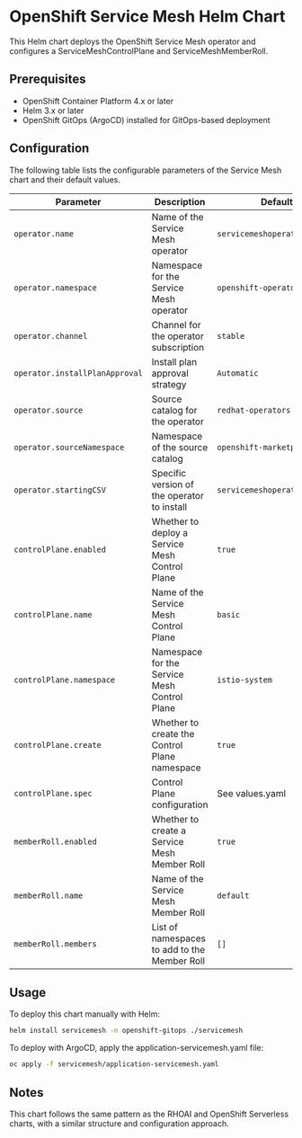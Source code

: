 # OpenShift Service Mesh Helm Chart

This Helm chart deploys the OpenShift Service Mesh operator and configures a ServiceMeshControlPlane and ServiceMeshMemberRoll.

## Prerequisites

- OpenShift Container Platform 4.x or later
- Helm 3.x or later
- OpenShift GitOps (ArgoCD) installed for GitOps-based deployment

## Configuration

The following table lists the configurable parameters of the Service Mesh chart and their default values.

| Parameter | Description | Default |
|-----------|-------------|---------|
| `operator.name` | Name of the Service Mesh operator | `servicemeshoperator` |
| `operator.namespace` | Namespace for the Service Mesh operator | `openshift-operators` |
| `operator.channel` | Channel for the operator subscription | `stable` |
| `operator.installPlanApproval` | Install plan approval strategy | `Automatic` |
| `operator.source` | Source catalog for the operator | `redhat-operators` |
| `operator.sourceNamespace` | Namespace of the source catalog | `openshift-marketplace` |
| `operator.startingCSV` | Specific version of the operator to install | `servicemeshoperator.v2.6.0` |
| `controlPlane.enabled` | Whether to deploy a Service Mesh Control Plane | `true` |
| `controlPlane.name` | Name of the Service Mesh Control Plane | `basic` |
| `controlPlane.namespace` | Namespace for the Service Mesh Control Plane | `istio-system` |
| `controlPlane.create` | Whether to create the Control Plane namespace | `true` |
| `controlPlane.spec` | Control Plane configuration | See values.yaml |
| `memberRoll.enabled` | Whether to create a Service Mesh Member Roll | `true` |
| `memberRoll.name` | Name of the Service Mesh Member Roll | `default` |
| `memberRoll.members` | List of namespaces to add to the Member Roll | `[]` |

## Usage

To deploy this chart manually with Helm:

```bash
helm install servicemesh -n openshift-gitops ./servicemesh
```

To deploy with ArgoCD, apply the application-servicemesh.yaml file:

```bash
oc apply -f servicemesh/application-servicemesh.yaml
```

## Notes

This chart follows the same pattern as the RHOAI and OpenShift Serverless charts, with a similar structure and configuration approach.
